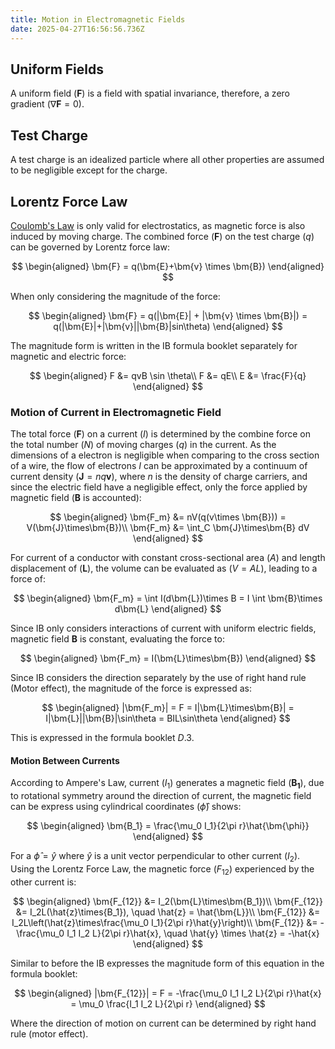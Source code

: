 ```yaml
---
title: Motion in Electromagnetic Fields
date: 2025-04-27T16:56:56.736Z
---
```


## Uniform Fields

A uniform field ($\bm{F}$) is a field with spatial invariance, therefore, a zero gradient ($\nabla \bm{F} = 0$).

## Test Charge

A test charge is an idealized particle where all other properties are assumed to be negligible except for the charge.

## Lorentz Force Law

[Coulomb's Law](./electric-and-magnetic-fields.md#coulombs-law) is only valid for electrostatics, as magnetic force is also induced by moving charge. The combined force ($\bm{F}$) on the test charge ($q$) can be governed by Lorentz force law:

$$
\begin{aligned}
    \bm{F} = q(\bm{E}+\bm{v} \times \bm{B})
\end{aligned}
$$

When only considering the magnitude of the force:

$$
\begin{aligned}
    \bm{F} = q(|\bm{E}| + |\bm{v} \times \bm{B}|) = q(|\bm{E}|+|\bm{v}||\bm{B}|sin\theta)
\end{aligned}
$$

The magnitude form is written in the IB formula booklet separately for magnetic and electric force:

$$
\begin{aligned}
    F &= qvB \sin \theta\\
    F &= qE\\
    E &= \frac{F}{q}
\end{aligned}
$$

### Motion of Current in Electromagnetic Field

The total force ($\bm{F}$) on a current ($I$) is determined by the combine force on the total number ($N$) of moving charges ($q$) in the current. As the dimensions of a electron is negligible when comparing to the cross section of a wire, the flow of electrons $I$ can be approximated by a continuum of current density ($\bm{J} = nq\bm{v}$), where $n$ is the density of charge carriers, and since the electric field have a negligible effect, only the force applied by magnetic field ($\bm{B}$ is accounted):

$$
\begin{aligned}
    \bm{F_m} &= nV(q(v\times \bm{B})) = V(\bm{J}\times\bm{B})\\
    \bm{F_m} &= \int_C \bm{J}\times\bm{B} dV
\end{aligned}
$$

For current of a conductor with constant cross-sectional area ($A$) and length displacement of ($\bm{L}$), the volume can be evaluated as ($V = AL$), leading to a force of:

$$
\begin{aligned}
    \bm{F_m} = \int I(d\bm{L})\times B = I \int \bm{B}\times d\bm{L}
\end{aligned}
$$

Since IB only considers interactions of current with uniform electric fields, magnetic field $\bm{B}$ is constant, evaluating the force to:

$$
\begin{aligned}
    \bm{F_m} = I(\bm{L}\times\bm{B})
\end{aligned}
$$

Since IB considers the direction separately by the use of right hand rule (Motor effect), the magnitude of the force is expressed as:

$$
\begin{aligned}
    |\bm{F_m}| = F = I|\bm{L}\times\bm{B}| = I|\bm{L}||\bm{B}|\sin\theta = BIL\sin\theta
\end{aligned}
$$

This is expressed in the formula booklet $D.3$.

#### Motion Between Currents

According to Ampere's Law, current ($I_1$) generates a magnetic field ($\bm{B_1}$), due to rotational symmetry around the direction of current, the magnetic field can be express using cylindrical coordinates ($\hat{\phi}$) shows:

$$
\begin{aligned}
    \bm{B_1} = \frac{\mu_0 I_1}{2\pi r}\hat{\bm{\phi}}
\end{aligned}
$$

For a $\hat{\phi} = \hat{y}$ where $\hat{y}$ is a unit vector perpendicular to other current ($I_2$). Using the Lorentz Force Law, the magnetic force ($F_{12}$) experienced by the other current is:

$$
\begin{aligned}
    \bm{F_{12}} &= I_2(\bm{L}\times\bm{B_1})\\
    \bm{F_{12}} &= I_2L(\hat{z}\times{B_1}), \quad \hat{z} = \hat{\bm{L}}\\
    \bm{F_{12}} &= I_2L\left(\hat{z}\times\frac{\mu_0 I_1}{2\pi r}\hat{y}\right)\\
    \bm{F_{12}} &= -\frac{\mu_0 I_1 I_2 L}{2\pi r}\hat{x}, \quad \hat{y} \times \hat{z} = -\hat{x}
\end{aligned}
$$

Similar to before the IB expresses the magnitude form of this equation in the formula booklet:

$$
\begin{aligned}
    |\bm{F_{12}}| = F = -\frac{\mu_0 I_1 I_2 L}{2\pi r}\hat{x} = \mu_0 \frac{I_1 I_2 L}{2\pi r}
\end{aligned}
$$

Where the direction of motion on current can be determined by right hand rule (motor effect).
